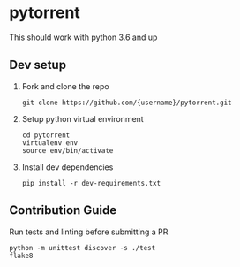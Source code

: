 # pytorrent
This should work with python 3.6 and up

## Dev setup
1. Fork and clone the repo
   ```
   git clone https://github.com/{username}/pytorrent.git
   ```
2. Setup python virtual environment
   ```
   cd pytorrent
   virtualenv env
   source env/bin/activate
   ```
3. Install dev dependencies
   ```
   pip install -r dev-requirements.txt
   ```

## Contribution Guide
   
   Run tests and linting before submitting a PR
   ```
   python -m unittest discover -s ./test
   flake8
   ```